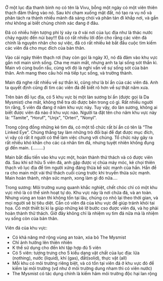 Ở một lục địa thanh bình nọ có tên là Vivu, bỗng một ngày có một viên thiên thạch đâm thẳng vào nó. Sau khi chạm xuống mặt đất, nó tạo ra vụ nổ  và phân tách ra thành nhiều mảnh đá sáng chói và phân tán đi khắp nơi, và gần như không ai biết chúng chính xác đang ở đâu. 

Đã có nhiều hiện tượng phi lý xảy ra ở vài nơi của lục địa như là thác nước chảy ngược đến núi bay!!! Đã có rất nhiều lời đồn cho rằng các viên đá chính là nguyên nhân cho sự việc, đã có rất nhiều kẻ bắt đầu cuộc tìm kiếm các viên đá cho mục đích của bản thân.

Vào cái ngày thiên thạch rơi (hay còn gọi là ngày X), nó đã đâm vào khu vực gần nơi main sinh sống.  Cha mẹ main mất, nhưng anh ta lại sống sót thần kì. Main vô cùng buồn rầu, cùng với đó là nghi vấn về sự sống sót của bản thân. Anh mang theo câu hỏi mà tiếp tục sống, và trưởng thành. 

Main đã nghe rất nhiều về sự thần kì, cũng như là bí ẩn của các viên đá. Anh ta quyết định cũng đi tìm các viên đá để biết rõ hơn về sự thật năm xưa.

Trên bản đồ lục địa, có 5 khu vực bị một làn sương bí ẩn (được gọi là Da Mysmist) che mắt, không thể tra dò được bên trong có gì. Rất nhiều người tin rằng, 5 viên đá đang ở năm khu vực này. Tuy vậy, do làn sương, không ai biết được viên đá nào ở khu vực nào. Người ta đặt tên cho năm khu vực này là: “Tamite", "Horuf", "Unjx", "Orteri", "Nonyl".

Trong cộng đồng những kẻ tìm đá, có một tổ chức rất bí ẩn có tên là “The Linked Eye”. Chúng thẳng tay làm những trò đồi bại để đạt được mục đích, vì vậy có rất ít người có thể làm việc chung với chúng. Tổ chức này gây ra rất nhiều khó khăn cho các cá nhân tìm đá, nhưng tuyệt nhiên không đụng gì đến main. (………)

Main bắt đầu tiến vào khu vực một, hoàn thành thử thách và có được viên đá. Sau khi sở hữu 5 viên đá, anh gặp được vị chúa máy móc, kẻ chọi thiên thạch vô lục địa để tìm người xứng đáng thừa kế sức mạnh của hắn. Hắn đề ra cho main một vài thử thách cuối cùng trước khi truyền thừa sức mạnh. Main hoàn thành, nhận sức mạnh, xong làm gì đó nữa….


Trong sương:
Môi trường xung quanh khắc nghiệt, chết chóc chỉ có một khu vực nhỏ là có thể sinh hoạt tự do. Khu vực này là nơi chứa đá, và an toàn. Nhưng vùng an toàn thì không tồn tại lâu, chúng co nhỏ lại theo thời gian, và mọi người sẽ bị tiêu diệt. Cần có viên đá của khu vực để giúp tránh khỏi tai họa. Có một thiết bị kì lạ giúp những kẻ lỡ bước cso được viên đá, và họ phải hoàn thành thử thách. Giờ đây không chỉ là nhiệm vụ tìm đá nữa mà là nhiệm vụ sống còn của bản thân.


Viên đá của khu vực:
-	Có khả năng mở rộng vùng an toàn, xóa bỏ The Mysmist
-	Chỉ ảnh hưởng lên thiên nhiên
-	K thể sử dụng cho đến khi tập hợp đủ 5 viên
-	Có 5 viên: tượng trưng cho 5 kiểu dạng vật chất của lục địa: lửa (nothing), nước (liquid), khí (gas), đất(solid), thực vật (all)
-	Mỗi khu có môi trường riêng biệt, và có tồn tại viên đá ở khu vực đó để kiềm lại môi trường (vd như ở môi trường dung nham thì có viên nước)
-	The Mysmist có tác dụng chính là kiềm hãm môi trường độc hại lan rộng
